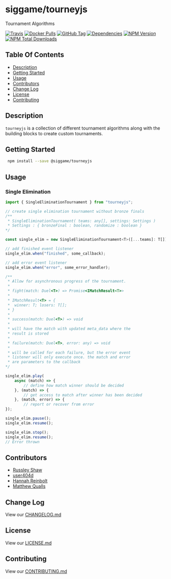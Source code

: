 # siggame/tourneyjs

Tournament Algorithms

[![Travis](https://img.shields.io/travis/siggame/tourneyjs.svg?style=flat-square)](https://travis-ci.org/siggame/tourneyjs)
[![Docker Pulls](https://img.shields.io/docker/pulls/siggame/tourneyjs.svg?style=flat-square)](https://hub.docker.com/r/siggame/tourneyjs/)
[![GitHub Tag](https://img.shields.io/github/tag/siggame/tourneyjs.svg?style=flat-square)](https://github.com/siggame/tourneyjs/tags)
[![Dependencies](https://img.shields.io/david/siggame/tourneyjs.svg)](https://github.com/siggame/tourneyjs)
[![NPM Version](https://img.shields.io/npm/v/@siggame/tourneyjs.svg?style=flat-square)](https://www.npmjs.com/package/@siggame/tourneyjs)
[![NPM Total Downloads](https://img.shields.io/npm/dt/@siggame/tourneyjs.svg?style=flat-square)](https://www.npmjs.com/package/@siggame/tourneyjs)

## Table Of Contents

- [Description](#description)
- [Getting Started](#getting-started)
- [Usage](#usage)
- [Contributors](#contributors)
- [Change Log](#change-log)
- [License](#license)
- [Contributing](#contributing)

## Description

`tourneyjs` is a collection of different tournament algorithms along with the
building blocks to create custom tournaments.

## Getting Started

```bash
 npm install --save @siggame/tourneyjs
```

## Usage

### Single Elimination

```javascript
import { SingleEliminationTournament } from "tourneyjs";

// create single elimination tournament without bronze finals
/**
 * SingleEliminationTournament( teams: any[], settings: Settings )
 * Settings : { bronzeFinal : boolean, randomize : boolean }
*/

const single_elim = new SingleEliminationTournament<T>([...teams]: T[]);

// add finished event listener
single_elim.when("finished", some_callback);

// add error event listener
single_elim.when("error", some_error_handler);

/**
 * Allow for asynchronous progress of the tournament.
 *
 * fight(match: Duel<T>) => Promise<IMatchResult<T>>
 *
 * IMatchResult<T> = {
 *  winner: T; losers: T[];
 * }
 *
 * success(match: Duel<T>) => void
 *
 * will have the match with updated meta_data where the
 * result is stored
 *
 * failure(match: Duel<T>, error: any) => void
 *
 * will be called for each failure, but the error event
 * listener will only execute once. the match and error
 * are parameters to the callback
*/

single_elim.play(
    async (match) => {
        // define how match winner should be decided
    }, (match) => {
        // get access to match after winner has been decided
    }, (match, error) => {
        // report or recover from error
});

single_elim.pause();
single_elim.resume();

single_elim.stop();
single_elim.resume();
// Error thrown
```

## Contributors

- [Russley Shaw](https://github.com/russleyshaw)
- [user404d](https://github.com/user404d)
- [Hannah Reinbolt](https://github.com/LoneGalaxy)
- [Matthew Qualls](https://github.com/MatthewQualls)

## Change Log

View our [CHANGELOG.md](https://github.com/siggame/tourneyjs/blob/master/CHANGELOG.md)

## License

View our [LICENSE.md](https://github.com/siggame/colisee/blob/master/LICENSE.md)

## Contributing

View our [CONTRIBUTING.md](https://github.com/siggame/colisee/blob/master/CONTRIBUTING.md)
